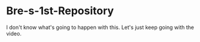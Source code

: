 # Bre-s-1st-Repository
I don't know what's going to happen with this. Let's just keep going with the video. 

